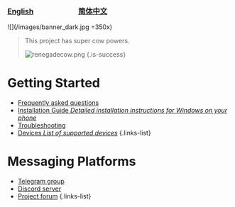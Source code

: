 ### [English](/en/home)                               [简体中文](/zh/home)

![](/images/banner_dark.jpg =350x)

> This project has super cow powers.
>
> ![renegadecow.png](/renegadecow.png)
{.is-success}

# Getting Started
- [Frequently asked questions](/faq/)
- [Installation Guide *Detailed installation instructions for Windows on your phone*](/install/)
- [Troubleshooting](/en/Troubleshooting)
- [Devices *List of supported devices*](/devices/)
{.links-list}

# Messaging Platforms

- [Telegram group](https://t.me/joinchat/MNjTmBqHIokjweeN0SpoyA)
- [Discord server](https://discord.gg/XXBWfag)
- [Project forum](https://forum.renegade-project.org/)
{.links-list}
